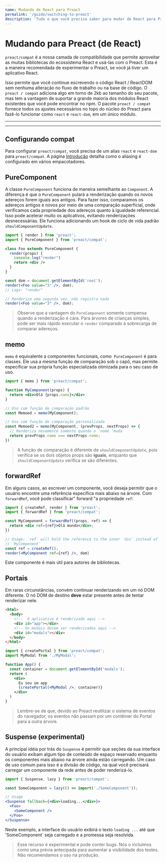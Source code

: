 ```yaml
---
name: Mudando de React para Preact
permalink: '/guide/switching-to-preact'
description: 'Tudo o que você precisa saber para mudar de React para Preact.'
---
```


# Mudando para Preact (de React)

`preact/compat` é a nossa camada de compatibilidade que permite aproveitar as muitas bibliotecas do ecossistema React e usá-las com o Preact. Esta é a maneira recomendada de experimentar o Preact, se você já tiver um aplicativo React.

Isso permite que você continue escrevendo o código React / ReactDOM sem nenhuma alteração no fluxo de trabalho ou na base de código. O `preact / compat` adiciona algo em torno de 2kb ao tamanho do seu pacote, mas tem a vantagem de suportar a grande maioria dos módulos React existentes que você pode encontrar no npm. O pacote `preact / compat` fornece todos os ajustes necessários no topo do núcleo do Preact para fazê-lo funcionar como `react` e `react-dom`, em um único módulo.

---

<div><toc></toc></div>

---

## Configurando compat

Para configurar `preact/compat`, você precisa de um alias `react` e `react-dom` para `preact/compat`. A página [Introdução](/guide/v10/getting-started#aliasing-react-to-preact) detalha como o aliasing é configurado em vários empacotadores.

## PureComponent

A classe `PureComponent` funciona de maneira semelhante ao `Component`. A diferença é que o `PureComponent` pulará a renderização quando os novos adereços forem iguais aos antigos. Para fazer isso, comparamos os adereços antigos e novos por meio de uma comparação superficial, onde verificamos cada propriedade dos adereços quanto à igualdade referencial. Isso pode acelerar muito os aplicativos, evitando renderizações desnecessárias. Ele funciona adicionando um hook de ciclo de vida padrão `shouldComponentUpdate`.

```jsx
import { render } from 'preact';
import { PureComponent } from 'preact/compat';

class Foo extends PureComponent {
  render(props) {
    console.log("render")
    return <div />
  }
}

const dom = document.getElementById('root');
render(<Foo value="3" />, dom);
// Logs: "render"

// Renderiza uma segunda vez, não registra nada
render(<Foo value="3" />, dom);
```

> Observe que a vantagem do `PureComponent` somente compensa quando a renderização é cara. Para árvores de crianças simples, pode ser mais rápido executar o `render` comparado à sobrecarga de comparar adereços.

## memo

`memo` é equivalente a componentes funcionais, como` PureComponent` é para classes. Ele usa a mesma função de comparação sob o capô, mas permite especificar sua própria função especializada otimizada para o seu caso de uso.

```jsx
import { memo } from 'preact/compat';

function MyComponent(props) {
  return <div>Olá {props.name}</div>
}

// Uso com função de comparação padrão
const Memoed = memo(MyComponent);

// Uso com função de comparação personalizada
const Memoed2 = memo(MyComponent, (prevProps, nextProps) => {
  // Renderiza novamente somente quando o `nome 'muda
  return prevProps.name === nextProps.name;
})
```

> A função de comparação é diferente de `shouldComponentUpdate`, pois verifica se os dois objetos props são **iguais**, enquanto que `shouldComponentUpdate` verifica se são diferentes.

## forwardRef

Em alguns casos, ao escrever um componente, você deseja permitir que o usuário encontre uma referência específica mais abaixo na árvore. Com `forwardRef`, você pode classificar" forward "a propriedade `ref`:

```jsx
import { createRef, render } from 'preact';
import { forwardRef } from 'preact/compat';

const MyComponent = forwardRef((props, ref) => {
  return <div ref={ref}>Olá mundo</div>;
})

// Usage: `ref` will hold the reference to the inner `div` instead of
// `MyComponent`
const ref = createRef();
render(<MyComponent ref={ref} />, dom)
```

Este componente é mais útil para autores de bibliotecas.

## Portais

Em raras circunstâncias, convém continuar renderizando em um nó DOM diferente. O nó DOM de destino **deve** estar presente antes de tentar renderizar nele.

```html
<html>
  <body>
    <!--  O aplicativo é renderizado aqui -->
    <div id="app"></div>
    <!-- Os modais devem ser renderizados aqui -->
    <div id="modals"></div>
  </body>
</html>
```

```jsx
import { createPortal } from 'preact/compat';
import MyModal from './MyModal';

function App() {
  const container = document.getElementById('modals');
  return (
    <div>
      Eu sou um app
      {createPortal(<MyModal />, container)}
    </div>
  )
}
```

> Lembre-se de que, devido ao Preact reutilizar o sistema de eventos do navegador, os eventos não passam por um contêiner do Portal para a outra árvore.

## Suspense (experimental)

A principal idéia por trás do `Suspense` é permitir que seções da sua interface do usuário exibam algum tipo de conteúdo de espaço reservado enquanto os componentes mais abaixo na árvore ainda estão carregando. Um caso de uso comum para isso é a divisão de código, na qual você precisará carregar um componente da rede antes de poder renderizá-lo.

```jsx
import { Suspense, lazy } from 'preact/compat';

const SomeComponent = lazy(() => import('./SomeComponent'));

// Usage
<Suspense fallback={<div>loading...</div>}>
  <Foo>
    <SomeComponent />
  </Foo>
</Suspense>
```

Neste exemplo, a interface do usuário exibirá o texto `loading ...` até que 'SomeComponent` seja carregado e a promessa seja resolvida.

> Esse recurso é experimental e pode conter bugs. Nós o incluímos como uma prévia antecipada para aumentar a visibilidade dos testes. Não recomendamos o uso na produção.
